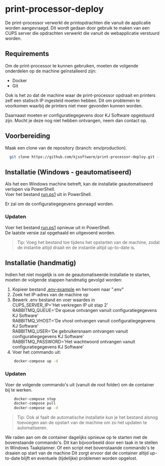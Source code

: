 # print-processor-deploy

De print-processor verwerkt de printopdrachten die vanuit de applicatie worden aangevraagd.
Dit wordt gedaan door gebruik te maken van een CUPS server die opdrachten verwerkt die vanuit de webapplicatie verstuurd worden.

## Requirements

Om de print-processor te kunnen gebruiken, moeten de volgende onderdelen op de machine geïnstalleerd zijn:
- Docker
- Git

Ook is het zo dat de machine waar de print-processor opdraait en printers zelf een statisch IP ingesteld moeten hebben. 
Dit om problemen te voorkomen waarbij de printers niet meer gevonden kunnen worden.

Daarnaast moeten er configuratiegegevens door KJ Software opgestuurd zijn. Mocht je deze nog niet hebben ontvangen, neem dan contact op.

## Voorbereiding

Maak een clone van de repository (branch: env/production).

```bash
  git clone https://github.com/kjsoftware/print-processor-deploy.git --branch env/production
```

## Installatie (Windows - geautomatiseerd)

Als het een Windows machine betreft, kan de installatie geautomatiseerd verlopen via PowerShell.  
Voer het bestand [run.ps1](run.ps1) uit in PowerShell. 

Er zal om de configuratiegegevens gevraagd worden. 

### Updaten

Voer het bestand [run.ps1](run.ps1) opnieuw uit in PowerShell.  
De laatste versie zal opgehaald en uitgevoerd worden.  

> Tip: Voeg het bestand toe tijdens het opstarten van de machine, zodat de instantie altijd draait en de instantie altijd up-to-date is.

## Installatie (handmatig)

Indien het niet mogelijk is om de geautomatiseerde installatie te starten, moeten de volgende stappen handmatig gevolgd worden:
1. Kopieer bestand [.env-example](.env-example) en hernoem naar ".env"
2. Zoek het IP-adres van de machine op
3. Bewerk .env bestand en voer waardes in  
CUPS_SERVER_IP='Het verkregen IP uit stap 2'  
RABBITMQ_QUEUE='De queue ontvangen vanuit configuratiegegevens KJ Software'  
RABBITMQ_VHOST='De vhost ontvangen vanuit configuratiegegevens KJ Software'  
RABBITMQ_USER='De gebruikersnaam ontvangen vanuit configuratiegegevens KJ Software'  
RABBITMQ_PASSWORD='Het wachtwoord ontvangen vanuit configuratiegegevens KJ Software'  
4. Voer het commando uit:  
```bash
    docker-compose up -d
```

### Updaten

Voer de volgende commando's uit (vanuit de root folder) om de container bij te werken.
```bash
    docker-compose stop
    docker-compose pull
    docker-compose up -d 
```

> Tip: Ook al faalt de automatische installatie kun je het bestand alsnog toevoegen aan de opstart van de machine om zo het updaten te automatiseren.

We raden aan om de container dagelijks opnieuw op te starten met de bovenstaande commando's. Dit kan bijvoorbeeld door een taak in te stellen in Windows Taakplanner. Of een script met bovenstaande commando's te draaien op start van de machine
Dit zorgt ervoor dat de container altijd up-to-date blijft en eventuele (tijdelijke) problemen worden opgelost.
